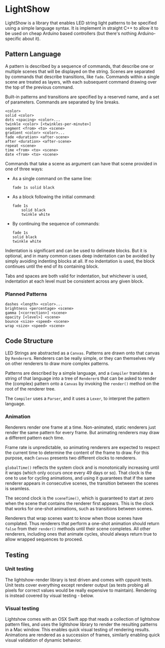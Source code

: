 # LightShow

LightShow is a library that enables LED string light patterns to be
specified using a simple language syntax. It is implement in straight
C++ to allow it to be used on cheap Arduino based controllers (but there's
nothing Arduino-specific about it).

## Pattern Language

A pattern is described by a sequence of commands, that describe one or
multiple scenes that will be displayed on the string. Scenes are separated
by commands that describe transitions, like `fade`. Commands within a single
scene are treated as layers, with each subsequent command drawing over the
top of the previous command.

Built-in patterns and transitions are specified by a reserved name, and a
set of parameters. Commands are separated by line breaks.

```text
<color>
solid <color>
dots <spacing> <color>...
twinkle <color> [<twinkles-per-minute>]
segment <from> <to> <scene>
gradient <color> <color>...
fade <duration> <after-scene>
after <duration> <after-scene>
repeat <scene>
time <from> <to> <scene>
date <from> <to> <scene>
```

Commands that take a scene as argument can have that scene provided in
one of three ways:

- As a single command on the same line:

    ```text
    fade 1s solid black
    ```

- As a block following the initial command:

    ```text
    fade 1s
        solid black
        twinkle white
    ```

- By continuing the sequence of commands:

    ```text
    fade 1s
    solid black
    twinkle white
    ```

Indentation is significant and can be used to delineate blocks. But it
is optional, and in many common cases deep indentation can be avoided by
simply avoiding indenting blocks at all. If no indentation is used, the
block continues until the end of its containing block.

Tabs and spaces are both valid for indentation, but whichever is used,
indentation at each level must be consistent across any given block.

### Planned Patterns

```text
dashes <length> <color>...
brightness <percentage> <scene>
gamma [<correction>] <scene>
opacity [<level>] <scene>
bounce <size> <speed> <scene>
wrap <size> <speed> <scene>
```

## Code Structure

LED Strings are abstracted as a `Canvas`.
Patterns are drawn onto that canvas by `Renderer`s. Renderers can be
really simple, or they can themselves rely on other renderers to draw
more complex patterns.

Patterns are described by a simple language, and a `Compiler` translates
a string of that language into a tree of `Renderer`s that can be asked to
render the (complex) pattern onto a `Canvas` by invoking the `render()`
method on the root of the renderer tree.

The `Compiler` uses a `Parser`, and it uses a `Lexer`, to interpret the
pattern language.

### Animation

Renderers render one frame at a time. Non-animated, static renderers just
render the same pattern for every frame. But animating renderers may draw
a different pattern each time.

Frame rate is unpredictable, so animating renderers are expected to respect
the current time to determine the content of the frame to draw. For this
purpose, each `Canvas` presents two different clocks to renderers.

`globalTime()` reflects the system clock and is monotonically increasing
until it wraps (which only occurs once every 49 days or so).
That clock is the one to use for cycling animations,
and using it guarantees that if the same renderer appears in consecutive
scenes, the transition between the scenes is seamless.

The second clock is the `sceneTime()`, which is guaranteed to start at zero
when the scene that contains the renderer first appears. This is the clock
that works for one-shot animations, such as transitions between scenes.

Renderers that wrap scenes want to know when those scenes have complated.
Thus renderers that perform a one-shot animation should return `false`
from their `render()` methods until their scene completes. All other
renderers, including ones that animate cycles, should always return true
to allow wrapped sequences to proceed.

## Testing

### Unit testing

The lightshow-render library is test driven and comes with cppunit tests.
Unit tests cover everything except renderer output (as tests probing all pixels
for correct values would be really expensive to maintain).
Rendering is instead covered by visual testing - below.

### Visual testing

Lightshow comes with an OSX Swift app that reads a collection of lightshow pattern files,
and uses the lightshow library to render the resulting patterns in a Mac window.
This enables quick visual testing of rendering results.
Animations are rendered as a succession of frames,
similarly enabling quick visual validation of dynamic behavior.
